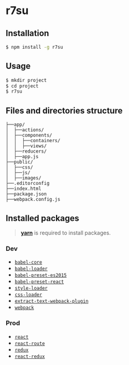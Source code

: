 r7su
====
## Installation

```bash
$ npm install -g r7su
```

## Usage

```bash
$ mkdir project
$ cd project
$ r7su
```

## Files and directories structure

```
├──app/
│  ├──actions/
│  ├──components/
│  │  ├──containers/
│  │  ├──views/
│  ├──reducers/
│  ├──app.js
├──public/
│  ├──css/
│  ├──js/
│  ├──images/
├──.editorconfig
├──index.html
├──package.json
├──webpack.config.js
```


## Installed packages

> [**yarn**](https://yarnpkg.com) is required to install packages.

### Dev
* [```babel-core```](https://npmjs.com/package/babel-core)
* [```babel-loader```](https://npmjs.com/package/babel-loader)
* [```babel-preset-es2015```](https://npmjs.com/package/babel-preset-es2015)
* [```babel-preset-react```](https://npmjs.com/package/babel-preset-react)
* [```style-loader```](https://npmjs.com/package/style-loader)
* [```css-loader```](https://npmjs.com/package/css-loader)
* [```extract-text-webpack-plugin```](https://npmjs.com/package/extract-text-webpack-plugin)
* [```webpack```](https://npmjs.com/package/webpack)

### Prod
* [```react```](https://npmjs.com/package/react)
* [```react-route```](https://npmjs.com/package/react-route)
* [```redux```](https://npmjs.com/package/redux)
* [```react-redux```](https://npmjs.com/package/react-redux)
